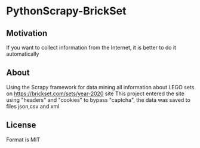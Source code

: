 # PythonScrapy-BrickSet

## Motivation
If you want to collect information from the Internet, it is better to do it automatically

## About
Using the Scrapy framework for data mining all information about LEGO sets on https://brickset.com/sets/year-2020 site
This project entered the site using "headers" and "cookies" to bypass "captcha", the data was saved to files json,csv and xml

## License
Format is MIT

